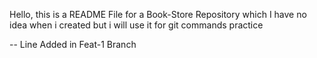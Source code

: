 Hello, this is a README File for a Book-Store Repository which I have no idea when i created but i will use it for git commands practice

-- Line Added in Feat-1 Branch